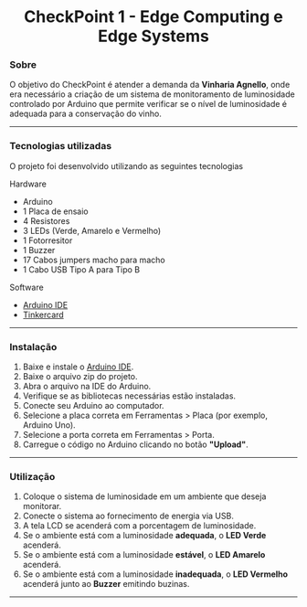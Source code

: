 <h1 align="center">
   CheckPoint 1 - Edge Computing e Edge Systems
</h1>

### Sobre

O objetivo do CheckPoint é atender a demanda da **Vinharia Agnello**, onde era necessário a criação de um sistema de monitoramento de luminosidade controlado por Arduino que permite verificar se o nível de luminosidade é adequada para a conservação do vinho.   

<hr>

### Tecnologias utilizadas

O projeto foi desenvolvido utilizando as seguintes tecnologias

Hardware

- Arduino 
- 1 Placa de ensaio
- 4 Resistores
- 3 LEDs (Verde, Amarelo e Vermelho)
- 1 Fotorresitor 
- 1 Buzzer
- 17 Cabos jumpers macho para macho
- 1 Cabo USB Tipo A para Tipo B

Software

- [Arduino IDE](https://www.arduino.cc/en/software)
- [Tinkercard](https://www.tinkercad.com)

<hr>

### Instalação

1. Baixe e instale o [Arduino IDE](https://www.arduino.cc/en/software).
2. Baixe o arquivo zip do projeto.
3. Abra o arquivo na IDE do Arduino.
4. Verifique se as bibliotecas necessárias estão instaladas.
5. Conecte seu Arduino ao computador.
6. Selecione a placa correta em Ferramentas > Placa (por exemplo, Arduino Uno).
7. Selecione a porta correta em Ferramentas > Porta.
8. Carregue o código no Arduino clicando no botão **"Upload"**.

<hr>

### Utilização 

1. Coloque o sistema de luminosidade em um ambiente que deseja monitorar.
2. Conecte o sistema ao fornecimento de energia via USB.
3. A tela LCD se acenderá com a porcentagem de luminosidade.
4. Se o ambiente está com a luminosidade **adequada**, o **LED Verde** acenderá.
5. Se o ambiente está com a luminosidade **estável**, o **LED Amarelo** acenderá.
6. Se o ambiente está com a luminosidade **inadequada**, o **LED Vermelho** acenderá junto ao **Buzzer** emitindo buzinas. 

<hr>

